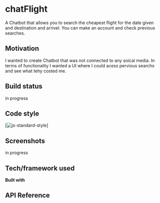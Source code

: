 # chatFlight
A Chatbot that allows you to search the cheapest flight for the date given and destination and arrivel. You can make an account and check previous searches.

## Motivation 

I wanted to create Chatbot that was not connected to any soical media. In terms of functionality I wanted a UI where I could acess pervious searchs and see what tehy costed me. 


## Build status

in progress 

## Code style

[![js-standard-style](https://img.shields.io/badge/code%20style-standard-brightgreen.svg?style=flat)]

## Screenshots


in progress 

## Tech/framework used

<b>Built with</b>

## API Reference

